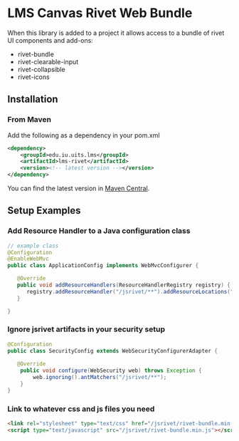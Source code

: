 # LMS Canvas Rivet Web Bundle

When this library is added to a project it allows access to a bundle of rivet UI components and add-ons:
* rivet-bundle
* rivet-clearable-input
* rivet-collapsible
* rivet-icons

## Installation
### From Maven
Add the following as a dependency in your pom.xml
```xml
<dependency>
    <groupId>edu.iu.uits.lms</groupId>
    <artifactId>lms-rivet</artifactId>
    <version><!-- latest version --></version>
</dependency>
```

You can find the latest version in [Maven Central](https://search.maven.org/search?q=g:edu.iu.uits.lms%20AND%20a:lms-canvas-rivet).

## Setup Examples
### Add Resource Handler to a Java configuration class
```java
// example class
@Configuration
@EnableWebMvc
public class ApplicationConfig implements WebMvcConfigurer {

   @Override
   public void addResourceHandlers(ResourceHandlerRegistry registry) {
      registry.addResourceHandler("/jsrivet/**").addResourceLocations("classpath:/META-INF/resources/jsrivet/").resourceChain(true);
   }

}
```

### Ignore jsrivet artifacts in your security setup
```java
@Configuration
public class SecurityConfig extends WebSecurityConfigurerAdapter {
    
   @Override
    public void configure(WebSecurity web) throws Exception {
        web.ignoring().antMatchers("/jsrivet/**");
    }
}
```

### Link to whatever css and js files you need
```html
<link rel="stylesheet" type="text/css" href="/jsrivet/rivet-bundle.min.css" />
<script type="text/javascript" src="/jsrivet/rivet-bundle.min.js"></script>

```